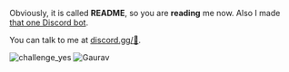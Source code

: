 Obviously, it is called **README**, so you are **reading** me now. Also I made [that one Discord bot](https://discord.com/oauth2/authorize?client_id=825617171589759006&permissions=2113268958&redirect_uri=https://discord.gg/2JrxEPtszD&response_type=code&scope=bot).

You can talk to me at [discord.gg/:eyes:](https://discord.gg/2JrxEPtszD).

![challenge_yes](https://i.alexflipnote.dev/4h93guy.png)
![Gaurav](https://github.com/Gaurav007783/Gaurav007783/blob/main/dance.gif)
